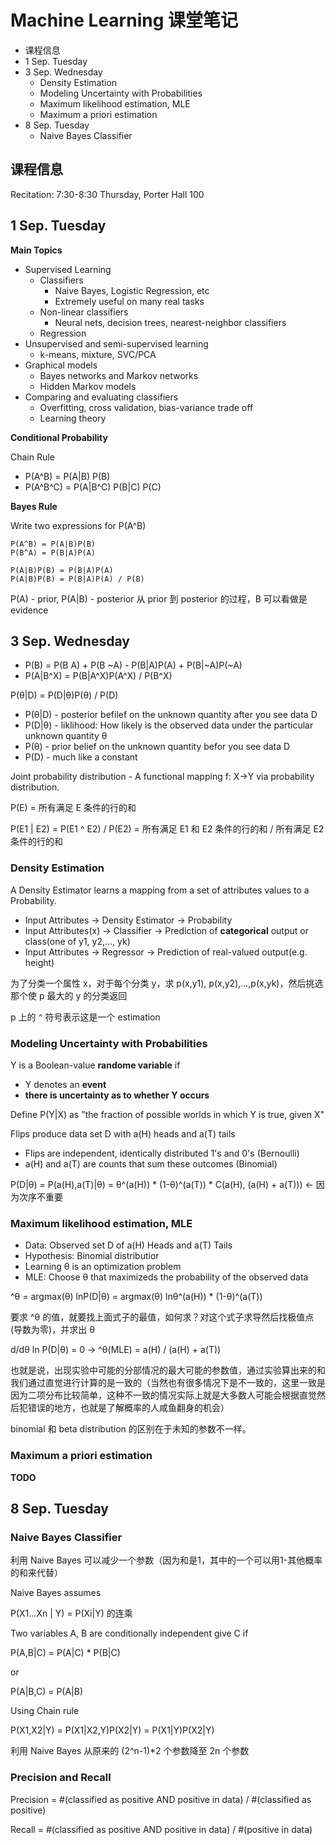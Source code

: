 # Machine Learning 课堂笔记

<!-- MarkdownTOC -->

- 课程信息
- 1 Sep. Tuesday
- 3 Sep. Wednesday
	- Density Estimation
	- Modeling Uncertainty with Probabilities
	- Maximum likelihood estimation, MLE
	- Maximum a priori estimation
- 8 Sep. Tuesday
	- Naive Bayes Classifier

<!-- /MarkdownTOC -->


## 课程信息

Recitation: 7:30-8:30 Thursday, Porter Hall 100

## 1 Sep. Tuesday

**Main Topics**

+ Supervised Learning
	+ Classifiers
		+ Naive Bayes, Logistic Regression, etc
		+ Extremely useful on many real tasks
	+ Non-linear classifiers
		+ Neural nets, decision trees, nearest-neighbor classifiers
	+ Regression
+ Unsupervised and semi-supervised learning
	+ k-means, mixture, SVC/PCA
+ Graphical models
	+ Bayes networks and Markov networks
	+ Hidden Markov models
+ Comparing and evaluating classifiers
	+ Overfitting, cross validation, bias-variance trade off
	+ Learning theory

**Conditional Probability**

Chain Rule

+ P(A^B) = P(A|B) P(B)
+ P(A^B^C) = P(A|B^C) P(B|C) P(C)

**Bayes Rule**

Write two expressions for P(A^B)

	P(A^B) = P(A|B)P(B)
	P(B^A) = P(B|A)P(A)
	
	P(A|B)P(B) = P(B|A)P(A)
	P(A|B)P(B) = P(B|A)P(A) / P(B)

P(A) - prior, P(A|B) - posterior 从 prior 到 posterior 的过程，B 可以看做是 evidence

## 3 Sep. Wednesday

+ P(B) = P(B A) + P(B \~A) - P(B|A)P(A) + P(B|\~A)P(\~A)
+ P(A|B^X) = P(B|A^X)P(A^X) / P(B^X)

P(θ|D) = P(D|θ)P(θ) / P(D)

+ P(θ|D) - posterior befilef on the unknown quantity after you see data D
+ P(D|θ) - liklihood: How likely is the observed data under the particular unknown quantity θ
+ P(θ) - prior belief on the unknown quantity befor you see data D
+ P(D) - much like a constant

Joint probability distribution - A functional mapping f: X-\>Y via probability distribution.

P(E) = 所有满足 E 条件的行的和

P(E1 | E2) = P(E1 ^ E2) / P(E2) = 所有满足 E1 和 E2 条件的行的和 / 所有满足 E2 条件的行的和

### Density Estimation

A Density Estimator learns a mapping from a set of attributes values to a Probability.

+ Input Attributes -\> Density Estimator -\> Probability
+ Input Attributes(x) -\> Classifier -\> Prediction of **categorical** output or class(one of y1, y2,..., yk)
+ Input Attributes -\> Regressor -\> Prediction of real-valued output(e.g. height)

为了分类一个属性 x，对于每个分类 y，求 p(x,y1), p(x,y2),...,p(x,yk)，然后挑选那个使 p 最大的 y 的分类返回

p 上的 `^` 符号表示这是一个 estimation

### Modeling Uncertainty with Probabilities

Y is a Boolean-value **randome variable** if

+ Y denotes an **event**
+ **there is uncertainty as to whether Y occurs**

Define P(Y|X) as "the fraction of possible worlds in which Y is true, given X"

Flips produce data set D with a(H) heads and a(T) tails

+ Flips are independent, identically distributed 1's and 0's (Bernoulli)
+ a(H) and a(T) are counts that sum these outcomes (Binomial)

P(D|θ) = P(a(H),a(T)|θ) = θ^(a(H)) \* (1-θ)^(a(T)) \* C(a(H), (a(H) + a(T))) \<- 因为次序不重要

### Maximum likelihood estimation, MLE

+ Data: Observed set D of a(H) Heads and a(T) Tails
+ Hypothesis: Binomial distributior
+ Learning θ is an optimization problem
+ MLE: Choose θ that maximizeds the probability of the observed data

^θ = argmax(θ) lnP(D|θ) = argmax(θ) lnθ^(a(H)) \* (1-θ)^(a(T))

要求 ^θ 的值，就要找上面式子的最值，如何求？对这个式子求导然后找极值点(导数为零)，并求出 θ

d/dθ ln P(D|θ) = 0 -\> ^θ(MLE) = a(H) / (a(H) + a(T))

也就是说，出现实验中可能的分部情况的最大可能的参数值，通过实验算出来的和我们通过直觉进行计算的是一致的（当然也有很多情况下是不一致的，这里一致是因为二项分布比较简单，这种不一致的情况实际上就是大多数人可能会根据直觉然后犯错误的地方，也就是了解概率的人咸鱼翻身的机会）

binomial 和 beta distribution 的区别在于未知的参数不一样。


### Maximum a priori estimation

**TODO**

## 8 Sep. Tuesday

### Naive Bayes Classifier

利用 Naive Bayes 可以减少一个参数（因为和是1，其中的一个可以用1-其他概率的和来代替）

Naive Bayes assumes

P(X1...Xn | Y) = P(Xi|Y) 的连乘

Two variables A, B are conditionally independent give C if

P(A,B|C) = P(A|C) \* P(B|C)

or

P(A|B,C) = P(A|B)

Using Chain rule

P(X1,X2|Y) = P(X1|X2,Y)P(X2|Y) = P(X1|Y)P(X2|Y)

利用 Naive Bayes 从原来的 (2^n-1)\*2 个参数降至 2n 个参数

### Precision and Recall

Precision = #(classified as positive AND positive in data) / #(classified as positive)

Recall = #(classified as positive AND positive in data) / #(positive in data)